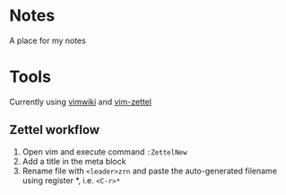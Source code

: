 # Notes
A place for my notes

# Tools
Currently using [vimwiki](https://github.com/vimwiki/vimwiki) and 
[vim-zettel](https://github.com/michal-h21/vim-zettel)

## Zettel workflow

1. Open vim and execute command `:ZettelNew`
2. Add a title in the meta block
3. Rename file with `<leader>zrn` and paste the auto-generated filename
using register *, i.e. `<C-r>*`

